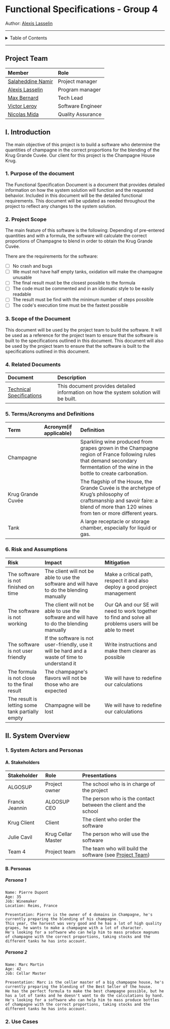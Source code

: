 # Functional Specifications - Group 4

Author: [Alexis Lasselin](https://github.com/AlexisLasselin)

---

<details>

<summary>Table of Contents</summary>

- [Functional Specifications - Group 4](#functional-specifications---group-4)
  - [Project Team](#project-team)
  - [I. Introduction](#i-introduction)
    - [1. Purpose of the document](#1-purpose-of-the-document)
    - [2. Project Scope](#2-project-scope)
    - [3. Scope of the Document](#3-scope-of-the-document)
    - [4. Related Documents](#4-related-documents)
    - [5. Terms/Acronyms and Definitions](#5-termsacronyms-and-definitions)
    - [6. Risk and Assumptions](#6-risk-and-assumptions)
  - [II. System Overview](#ii-system-overview)
    - [1. System Actors and Personas](#1-system-actors-and-personas)
      - [A. Stakeholders](#a-stakeholders)
      - [B. Personas](#b-personas)
        - [Persona 1](#persona-1)
        - [Persona 2](#persona-2)
    - [2. Use Cases](#2-use-cases)

</details>

---

## Project Team

|**Member**|**Role**|
|:---|:---|
|[Salaheddine Namir](https://github.com/T3rryc)| Project manager |
|[Alexis Lasselin](https://github.com/AlexisLasselin)| Program manager |
|[Max Bernard](https://github.com/maxbernard3)| Tech Lead |
|[Victor Leroy](https://github.com/Victor-Leroy)| Software Engineer |
|[Nicolas Mida](https://github.com/Nicolas-Mida)| Quality Assurance |

## I. Introduction

The main objective of this project is to build a software who determine the quantities of champagne in the correct proportions for the blending of the Krug Grande Cuvée. Our client for this project is the Champagne House Krug.

### 1. Purpose of the document

The Functional Specification Document is a document that provides detailed information on how the system solution will function and the requested behavior. Included in this document will be the detailed functional requirements.
This document will be updated as needed throughout the project to reflect any changes to the system solution.

### 2. Project Scope

The main feature of this software is the following:
Depending of pre-entered quantities and with a formula, the software will calculate the correct proportions of Champagne to blend in order to obtain the Krug Grande Cuvée.

There are the requirements for the software:

- [ ] No crash and bugs
- [ ] We must not have half empty tanks, oxidation will make the champagne unusable
- [ ] The final result must be the closest possible to the formula
- [ ] The code must be commented and in an idiomatic style to be easily readable
- [ ] The result must be find with the minimum number of steps possible
- [ ] The code's execution time must be the fastest possible

### 3. Scope of the Document

This document will be used by the project team to build the software. It will be used as a reference for the project team to ensure that the software is built to the specifications outlined in this document. This document will also be used by the project team to ensure that the software is built to the specifications outlined in this document.

### 4. Related Documents

| **Document** | **Description** |
|:---|:---|
| [Technical Specifications](Technical_Specifications.md) | This document provides detailed information on how the system solution will be built. |

### 5. Terms/Acronyms and Definitions

| **Term** | **Acronym(if applicable)** | **Definition** |
|:---|:---|:---|
| Champagne | | Sparkling wine produced from grapes grown in the Champagne region of France following rules that demand secondary fermentation of the wine in the bottle to create carbonation. |
| Krug Grande Cuvée | | The flagship of the House, the Grande Cuvée is the archetype of Krug’s philosophy of craftsmanship and savoir faire: a blend of more than 120 wines from ten or more different years. |
| Tank | | A large receptacle or storage chamber, especially for liquid or gas. |

### 6. Risk and Assumptions

| **Risk** | **Impact** | **Mitigation** |
|:---|:---|:---|
| The software is not finished on time | The client will not be able to use the software and will have to do the blending manually | Make a critical path, respect it and also deploy a good project management |
| The software is not working | The client will not be able to use the software and will have to do the blending manually | Our QA and our SE will need to work together to find and solve all problems users will be able to meet |
| The software is not user friendly | If the software is not user-friendly, use it will be hard and a waste of time to understand it | Write instructions and make them clearer as possible |
| The formula is not close to the final result | The champagne's flavors will not be those who are expected | We will have to redefine our calculations |
| The result is letting some tank partially empty | Champagne will be lost | We will have to redefine our calculations |

## II. System Overview

<!-- TODO -->

### 1. System Actors and Personas

#### A. Stakeholders

| **Stakeholder** | **Role** | **Presentations** |
|:---|:---|:---|
| ALGOSUP | Project owner | The school who is in charge of the project |
| Franck Jeannin | ALGOSUP CEO | The person who is the contact between the client and the school |
| Krug Client | Client | The client who order the software |
| Julie Cavil | Krug Cellar Master | The person who will use the software |
| Team 4 | Project team | The team who will build the software (see [Project Team](#project-team)) |

#### B. Personas

##### Persona 1

```text
Name: Pierre Dupont
Age: 35
Job: Winemaker 
Location: Reims, France

Presentation: Pierre is the owner of 4 domains in Champagne, he's currently preparing the blending of his champagne. 
This year, the harvest was very good and he has a lot of high quality grapes, he wants to make a champagne with a lot of character.
He's looking for a software who can help him to mass produce magnums of champagne with the correct proportions, taking stocks and the different tanks he has into account.
```

##### Persona 2

```text
Name: Marc Martin
Age: 42
Job: Cellar Master

Presentation: Marc is the cellar master of a big champagne house, he's currently preparing the blending of the Best Seller of the house. 
He has the perfect formula to make the best champagne possible, but he has a lot of tanks and he doesn't want to do the calculations by hand. 
He's looking for a software who can help him to mass produce bottles of champagne with the correct proportions, taking stocks and the different tanks he has into account.
```

### 2. Use Cases

<!-- TODO -->